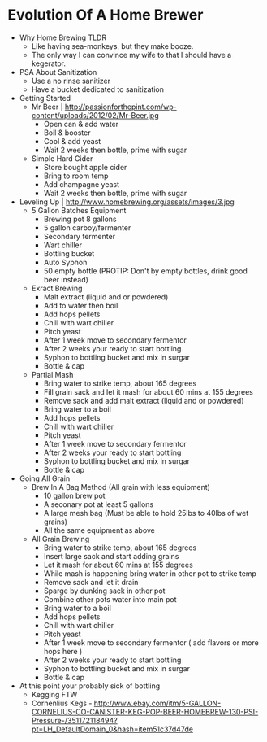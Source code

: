 # Evolution Of A Home Brewer

- Why Home Brewing TLDR
  - Like having sea-monkeys, but they make booze.
  - The only way I can convince my wife to that I should have a kegerator.
- PSA About Sanitization
  - Use a no rinse sanitizer
  - Have a bucket dedicated to sanitization
- Getting Started
  - Mr Beer | http://passionforthepint.com/wp-content/uploads/2012/02/Mr-Beer.jpg
    - Open can & add water
    - Boil & booster
    - Cool & add yeast
    - Wait 2 weeks then bottle, prime with sugar
  - Simple Hard Cider
    - Store bought apple cider
    - Bring to room temp
    - Add champagne yeast
    - Wait 2 weeks then bottle, prime with sugar
- Leveling Up | http://www.homebrewing.org/assets/images/3.jpg
  - 5 Gallon Batches Equipment
    - Brewing pot 8 gallons
    - 5 gallon carboy/fermenter
    - Secondary fermenter
    - Wart chiller
    - Bottling bucket
    - Auto Syphon
    - 50 empty bottle (PROTIP: Don't by empty bottles, drink good beer instead)
  - Exract Brewing
    - Malt extract (liquid and or powdered)
    - Add to water then boil
    - Add hops pellets
    - Chill with wart chiller
    - Pitch yeast
    - After 1 week move to secondary fermentor
    - After 2 weeks your ready to start bottling
    - Syphon to bottling bucket and mix in surgar
    - Bottle & cap
  - Partial Mash
    - Bring water to strike temp, about 165 degrees
    - Fill grain sack and let it mash for about 60 mins at 155 degrees
    - Remove sack and add malt extract (liquid and or powdered)
    - Bring water to a boil
    - Add hops pellets
    - Chill with wart chiller
    - Pitch yeast
    - After 1 week move to secondary fermentor
    - After 2 weeks your ready to start bottling
    - Syphon to bottling bucket and mix in surgar
    - Bottle & cap
- Going All Grain
  - Brew In A Bag Method (All grain with less equipment)
    - 10 gallon brew pot
    - A seconary pot at least 5 gallons
    - A large mesh bag (Must be able to hold 25lbs to 40lbs of wet grains)
    - All the same equipment as above
  - All Grain Brewing
    - Bring water to strike temp, about 165 degrees
    - Insert large sack and start adding grains
    - Let it mash for about 60 mins at 155 degrees
    - While mash is happening bring water in other pot to strike temp
    - Remove sack and let it drain
    - Sparge by dunking sack in other pot
    - Combine other pots water into main pot
    - Bring water to a boil
    - Add hops pellets
    - Chill with wart chiller
    - Pitch yeast
    - After 1 week move to secondary fermentor ( add flavors or more hops here )
    - After 2 weeks your ready to start bottling
    - Syphon to bottling bucket and mix in surgar
    - Bottle & cap
- At this point your probably sick of bottling
  - Kegging FTW
  - Cornenlius Kegs - http://www.ebay.com/itm/5-GALLON-CORNELIUS-CO-CANISTER-KEG-POP-BEER-HOMEBREW-130-PSI-Pressure-/351172118494?pt=LH_DefaultDomain_0&hash=item51c37d47de
 
